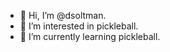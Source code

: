 - 👋 Hi, I’m @dsoltman.
- 👀 I’m interested in pickleball.
- 🌱 I’m currently learning pickleball.

<!---
dsoltman/dsoltman is a ✨ special ✨ repository because its `README.md` (this file) appears on your GitHub profile.
You can click the Preview link to take a look at your changes.
--->
